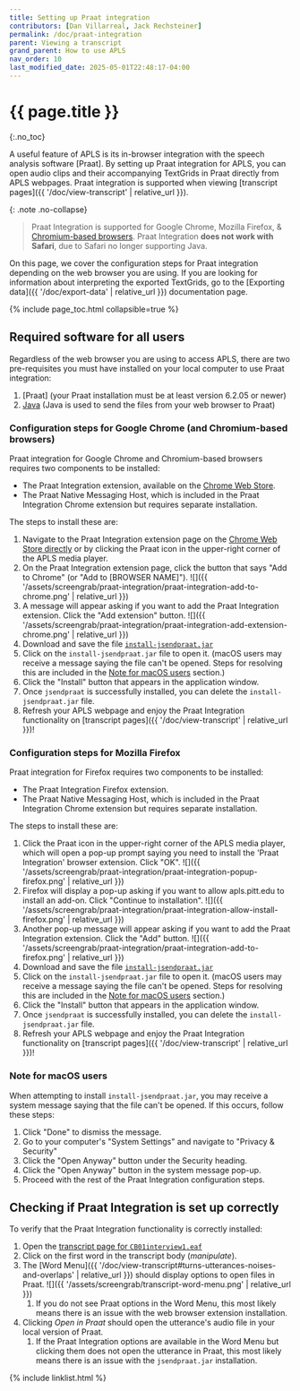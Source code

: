 ```yaml
---
title: Setting up Praat integration
contributors: [Dan Villarreal, Jack Rechsteiner]
permalink: /doc/praat-integration
parent: Viewing a transcript
grand_parent: How to use APLS
nav_order: 10
last_modified_date: 2025-05-01T22:48:17-04:00
---
```


# {{ page.title }}
{:.no_toc}

A useful feature of APLS is its in-browser integration with the speech analysis software [Praat]. 
By setting up Praat integration for APLS, you can open audio clips and their accompanying TextGrids in Praat directly from APLS webpages.
Praat integration is supported when viewing [transcript pages]({{ '/doc/view-transcript' | relative_url }}).

{: .note .no-collapse}
> Praat Integration is supported for Google Chrome, Mozilla Firefox, & [Chromium-based browsers](https://en.wikipedia.org/wiki/Chromium_(web_browser)#Browsers_based_on_Chromium). Praat Integration **does not work with Safari**, due to Safari no longer supporting Java. 

On this page, we cover the configuration steps for Praat integration depending on the web browser you are using. 
If you are looking for information about interpreting the exported TextGrids, go to the [Exporting data]({{ '/doc/export-data' | relative_url }}) documentation page.

{% include page_toc.html collapsible=true %}

## Required software for all users

Regardless of the web browser you are using to access APLS, there are two pre-requisites you must have installed on your local computer to use Praat integration:

1. [Praat] (your Praat installation must be at least version 6.2.05 or newer)
1. [Java](http://www.java.com/) (Java is used to send the files from your web browser to Praat)

### Configuration steps for Google Chrome (and Chromium-based browsers)

Praat integration for Google Chrome and Chromium-based browsers requires two components to be installed:

- The Praat Integration extension, available on the [Chrome Web Store](https://chromewebstore.google.com/detail/Praat%20Integration/hmmnebkieionilgpepijmfabdickmnig).
- The Praat Native Messaging Host, which is included in the Praat Integration Chrome extension but requires separate installation.

The steps to install these are:

1. Navigate to the Praat Integration extension page on the [Chrome Web Store directly](https://chromewebstore.google.com/detail/Praat%20Integration/hmmnebkieionilgpepijmfabdickmnig) or by clicking the Praat icon in the upper-right corner of the APLS media player.
1. On the Praat Integration extension page, click the button that says "Add to Chrome" (or "Add to [BROWSER NAME]").
   ![]({{ '/assets/screengrab/praat-integration/praat-integration-add-to-chrome.png' | relative_url }})
1. A message will appear asking if you want to add the Praat Integration extension. Click the "Add extension" button.
   ![]({{ '/assets/screengrab/praat-integration/praat-integration-add-extension-chrome.png' | relative_url }})
1. Download and save the file [`install-jsendpraat.jar`](chrome-extension://hmmnebkieionilgpepijmfabdickmnig/install-jsendpraat.jar)
1. Click on the `install-jsendpraat.jar` file to open it. (macOS users may receive a message saying the file can't be opened. Steps for resolving this are included in the [Note for macOS users](#note-for-macos-users) section.)
1. Click the "Install" button that appears in the application window.
1. Once `jsendpraat` is successfully installed, you can delete the `install-jsendpraat.jar` file.
1. Refresh your APLS webpage and enjoy the Praat Integration functionality on [transcript pages]({{ '/doc/view-transcript' | relative_url }})!

### Configuration steps for Mozilla Firefox

Praat integration for Firefox requires two components to be installed:

- The Praat Integration Firefox extension.
- The Praat Native Messaging Host, which is included in the Praat Integration Chrome extension but requires separate installation.

The steps to install these are:

1. Click the Praat icon in the upper-right corner of the APLS media player, which will open a pop-up prompt saying you need to install the 'Praat Integration' browser extension. Click "OK".
   ![]({{ '/assets/screengrab/praat-integration/praat-integration-popup-firefox.png' | relative_url }})
1. Firefox will display a pop-up asking if you want to allow apls.pitt.edu to install an add-on. Click "Continue to installation".
   ![]({{ '/assets/screengrab/praat-integration/praat-integration-allow-install-firefox.png' | relative_url }})
1. Another pop-up message will appear asking if you want to add the Praat Integration extension. Click the "Add" button.
   ![]({{ '/assets/screengrab/praat-integration/praat-integration-add-to-firefox.png' | relative_url }})
1. Download and save the file [`install-jsendpraat.jar`](moz-extension://4d74e341-1ea5-4f86-b7ac-7f6613e0ca43/install-jsendpraat.jar)
1. Click on the `install-jsendpraat.jar` file to open it. (macOS users may receive a message saying the file can't be opened. Steps for resolving this are included in the [Note for macOS users](#note-for-macos-users) section.)
1. Click the "Install" button that appears in the application window.
1. Once `jsendpraat` is successfully installed, you can delete the `install-jsendpraat.jar` file.
1. Refresh your APLS webpage and enjoy the Praat Integration functionality on [transcript pages]({{ '/doc/view-transcript' | relative_url }})!

### Note for macOS users 

When attempting to install `install-jsendpraat.jar`, you may receive a system message saying that the file can't be opened. 
If this occurs, follow these steps:

1. Click "Done" to dismiss the message.
1. Go to your computer's "System Settings" and navigate to "Privacy & Security"
1. Click the "Open Anyway" button under the Security heading.
1. Click the "Open Anyway" button in the system message pop-up.
1. Proceed with the rest of the Praat Integration configuration steps.

## Checking if Praat Integration is set up correctly

To verify that the Praat Integration functionality is correctly installed: 

1. Open the [transcript page for `CB01interview1.eaf`](https://apls.pitt.edu/labbcat/transcript?transcript=CB01interview1.eaf) 
1. Click on the first word in the transcript body (*manipulate*). 
1. The [Word Menu]({{ '/doc/view-transcript#turns-utterances-noises-and-overlaps' | relative_url }}) should display options to open files in Praat. 
   ![]({{ '/assets/screengrab/transcript-word-menu.png' | relative_url }})
   1. If you do not see Praat options in the Word Menu, this most likely means there is an issue with the web browser extension installation.
1. Clicking *Open in Praat* should open the utterance's audio file in your local version of Praat.
   1. If the Praat Integration options are available in the Word Menu but clicking them does not open the utterance in Praat, this most likely means there is an issue with the `jsendpraat.jar` installation.
   
{% include linklist.html %}